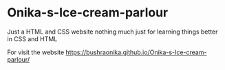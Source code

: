 # Onika-s-Ice-cream-parlour
Just a HTML and CSS website nothing much just for learning things better in CSS and HTML

For visit the website
https://bushraonika.github.io/Onika-s-Ice-cream-parlour/
